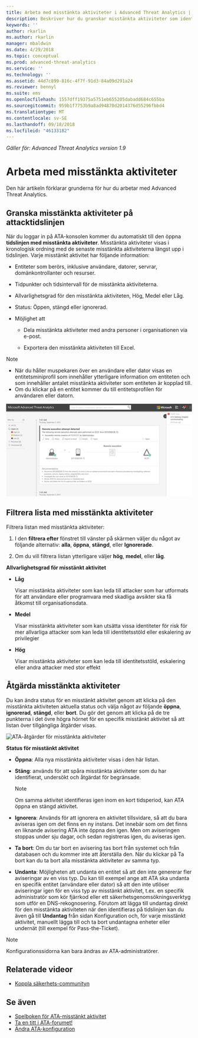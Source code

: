 ```yaml
---
title: Arbeta med misstänkta aktiviteter i Advanced Threat Analytics | Microsoft Docs
description: Beskriver hur du granskar misstänkta aktiviteter som identifieras av ATA
keywords: ''
author: rkarlin
ms.author: rkarlin
manager: mbaldwin
ms.date: 4/29/2018
ms.topic: conceptual
ms.prod: advanced-threat-analytics
ms.service: ''
ms.technology: ''
ms.assetid: 44d7c899-816c-4f7f-91d3-84a09d291a24
ms.reviewer: bennyl
ms.suite: ems
ms.openlocfilehash: 1557dff19375a5751eb655205dabadd684c655ba
ms.sourcegitcommit: 959b1f7753b9a8ad94870d2014376d55296fbbd4
ms.translationtype: MT
ms.contentlocale: sv-SE
ms.lasthandoff: 09/18/2018
ms.locfileid: "46133182"
---
```

*Gäller för: Advanced Threat Analytics version 1.9*



# <a name="working-with-suspicious-activities"></a>Arbeta med misstänkta aktiviteter
Den här artikeln förklarar grunderna för hur du arbetar med Advanced Threat Analytics.

## <a name="review-suspicious-activities-on-the-attack-time-line"></a>Granska misstänkta aktiviteter på attacktidslinjen
När du loggar in på ATA-konsolen kommer du automatiskt till den öppna **tidslinjen med misstänkta aktiviteter**. Misstänkta aktiviteter visas i kronologisk ordning med de senaste misstänkta aktiviteterna längst upp i tidslinjen.
Varje misstänkt aktivitet har följande information:

-   Entiteter som berörs, inklusive användare, datorer, servrar, domänkontrollanter och resurser.

-   Tidpunkter och tidsintervall för de misstänkta aktiviteterna.

-   Allvarlighetsgrad för den misstänkta aktiviteten, Hög, Medel eller Låg.

-   Status: Öppen, stängd eller ignorerad.

-   Möjlighet att

    -   Dela misstänkta aktiviteter med andra personer i organisationen via e-post.

    -   Exportera den misstänkta aktiviteten till Excel.

> [!NOTE]
> -   När du håller muspekaren över en användare eller dator visas en entitetsminiprofil som innehåller ytterligare information om entiteten och som innehåller antalet misstänkta aktiviteter som entiteten är kopplad till.
> -   Om du klickar på en entitet kommer du till entitetsprofilen för användaren eller datorn.

![Tidslinjebild för misstänkta aktiviteter i ATA](media/ATA-Suspicious-Activity-Timeline.JPG)

## <a name="filter-suspicious-activities-list"></a>Filtrera lista med misstänkta aktiviteter
Filtrera listan med misstänkta aktiviteter:

1.  I den **filtrera efter** fönstret till vänster på skärmen väljer du något av följande alternativ: **alla**, **öppna**, **stängd**, eller **Ignorerade**.

2.  Om du vill filtrera listan ytterligare väljer **hög**, **medel**, eller **låg**.

**Allvarlighetsgrad för misstänkt aktivitet**

-   **Låg**

    Visar misstänkta aktiviteter som kan leda till attacker som har utformats för att användare eller programvara med skadliga avsikter ska få åtkomst till organisationsdata.

-   **Medel**

    Visar misstänkta aktiviteter som kan utsätta vissa identiteter för risk för mer allvarliga attacker som kan leda till identitetsstöld eller eskalering av privilegier

-   **Hög**

    Visar misstänkta aktiviteter som kan leda till identitetsstöld, eskalering eller andra attacker med stor effekt




## <a name="remediating-suspicious-activities"></a>Åtgärda misstänkta aktiviteter
Du kan ändra status för en misstänkt aktivitet genom att klicka på den misstänkta aktiviteten aktuella status och välja något av följande **öppna**, **ignorerad**, **stängd**, eller **bort**.
Du gör det genom att klicka på de tre punkterna i det övre högra hörnet för en specifik misstänkt aktivitet så att listan över tillgängliga åtgärder visas.

![ATA-åtgärder för misstänkta aktiviteter](./media/sa-actions.png)

**Status för misstänkt aktivitet**

-   **Öppna**: Alla nya misstänkta aktiviteter visas i den här listan.

-   **Stäng**: används för att spåra misstänkta aktiviteter som du har identifierat, undersökt och åtgärdat för begränsade.

    > [!NOTE]
    > Om samma aktivitet identifieras igen inom en kort tidsperiod, kan ATA öppna en stängd aktivitet.

-   **Ignorera**: Används för att ignorera en aktivitet tillsvidare, så att du bara aviseras igen om det finns en ny instans. Det innebär som om det finns en liknande avisering ATA inte öppna den igen. Men om aviseringen stoppas under sju dagar, och sedan registreras igen, du aviseras igen.

- **Ta bort**: Om du tar bort en avisering tas bort från systemet och från databasen och du kommer inte att återställa den. När du klickar på Ta bort kan du ta bort alla misstänkta aktiviteter av samma typ.

- **Undanta**: Möjligheten att undanta en entitet så att den inte genererar fler aviseringar av en viss typ. Du kan till exempel ange att ATA ska undanta en specifik entitet (användare eller dator) så att den inte utlöser aviseringar igen för en viss typ av misstänkt aktivitet, t.ex. en specifik administratör som kör fjärrkod eller ett säkerhetsgenomsökningsverktyg som utför en DNS-rekognosering. Förutom att lägga till undantag direkt för den misstänkta aktiviteten när den identifieras på tidslinjen kan du även gå till **Undantag** från sidan Konfiguration och, för varje misstänkt aktivitet, manuellt lägga till och ta bort undantagna enheter eller undernät (till exempel för Pass-the-Ticket). 
> [!NOTE]
> Konfigurationssidorna kan bara ändras av ATA-administratörer.


## <a name="related-videos"></a>Relaterade videor
- [Koppla säkerhets-communityn](https://channel9.msdn.com/Shows/Microsoft-Security/Join-the-Security-Community)


## <a name="see-also"></a>Se även
- [Spelboken för ATA-misstänkt aktivitet](http://aka.ms/ataplaybook)
- [Ta en titt i ATA-forumet!](https://social.technet.microsoft.com/Forums/security/home?forum=mata)
- [Ändra ATA-konfiguration](modifying-ata-center-configuration.md)

